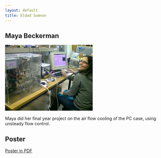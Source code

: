 ```yaml
---
layout: default
title: Eldad Sumnon
---
```


## Maya Beckerman

![](../images/maya_beckerman.jpg)

Maya did her final year project on the air flow cooling of the PC case, using unsteady flow control.

## Poster 

[Poster in PDF](../files/poster.pdf)